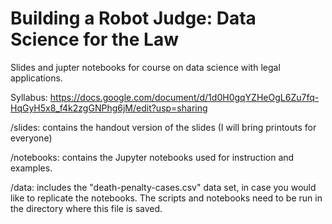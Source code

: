 # Building a Robot Judge: Data Science for the Law

Slides and jupter notebooks for course on data science with legal applications.

Syllabus: https://docs.google.com/document/d/1d0H0gqYZHeOgL6Zu7fq-HqGyH5x8_f4k2zgGNPhg6jM/edit?usp=sharing

/slides: contains the handout version of the slides (I will bring printouts for everyone)

/notebooks: contains the Jupyter notebooks used for instruction and examples.

/data: includes the "death-penalty-cases.csv" data set, in case you would like to replicate the notebooks. The scripts and notebooks need to be run in the directory where this file is saved.
